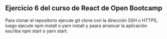 ## Ejercicio 6 del curso de React de Open Bootcamp

Para clonar el repositorio ejecute git clone con la dirección SSH o HTTPS, luego ejecute npm install o yarn install y paara arrancar la aplicación escriba npm start o yarn start.
